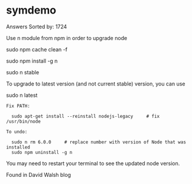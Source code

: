 # symdemo

Answers
Sorted by:
1724

Use n module from npm in order to upgrade node

sudo npm cache clean -f

sudo npm install -g n

sudo n stable


To upgrade to latest version (and not current stable) version, you can use

sudo n latest

    Fix PATH:

      sudo apt-get install --reinstall nodejs-legacy     # fix /usr/bin/node

    To undo:

      sudo n rm 6.0.0     # replace number with version of Node that was installed
      sudo npm uninstall -g n

You may need to restart your terminal to see the updated node version.

Found in David Walsh blog
